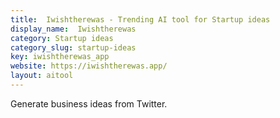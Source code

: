```yaml
---
title:  Iwishtherewas - Trending AI tool for Startup ideas
display_name:  Iwishtherewas
category: Startup ideas
category_slug: startup-ideas
key: iwishtherewas_app
website: https://iwishtherewas.app/
layout: aitool
---
```


Generate business ideas from Twitter.
